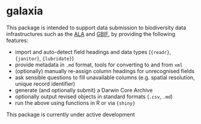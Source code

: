 # galaxia

This package is intended to support data submission to biodiversity data
infrastructures such as the [ALA](https://www.ala.org.au) and 
[GBIF](https://gbif.org), by providing the following features:

 - import and auto-detect field headings and data types (`{readr}`, `{janitor}`, `{lubridate}`)
 - provide metadata in `.md` format, tools for converting to and from `xml`
 - (optionally) manually re-assign column headings for unrecognised fields
 - ask sensible questions to fill unavailable columns (e.g. spatial resolution, unique record identifier)
 - generate (and optionally submit) a Darwin Core Archive
 - optionally output revised objects in standard formats (`.csv`, `.md`)
 - run the above using functions in R or via `{shiny}`
 
This package is currently under active development